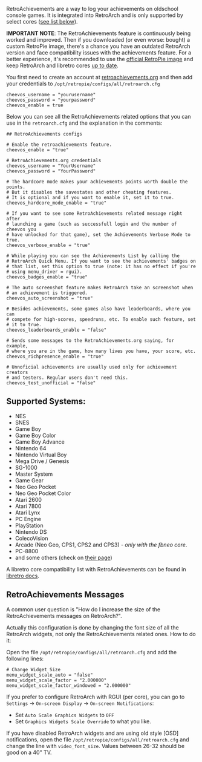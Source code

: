 RetroAchievements are a way to log your achievements on oldschool console games. It is integrated into RetroArch and is only supported by select cores ([see list below](#supported-systems)).

**IMPORTANT NOTE**: The RetroAchievements feature is continuously being worked and improved. Then if you downloaded (or even worse: bought) a custom RetroPie image, there's a chance you have an outdated RetroArch version and face compatibility issues with the achievements feature. For a better experience, it's recommended to use the [official RetroPie image](https://retropie.org.uk/download/) and keep RetroArch and libretro cores [up to date](https://retropie.org.uk/docs/Updating-RetroPie/#updatinginstalling-individual-packages).

You first need to create an account at [retroachievements.org](https://retroachievements.org/) and then add your credentials to `/opt/retropie/configs/all/retroarch.cfg`

```
cheevos_username = "yourusername"
cheevos_password = "yourpassword"
cheevos_enable = true
```

Below you can see all the RetroAchievements related options that you can use in the `retroarch.cfg` and the explanation in the comments:

```
## RetroAchievements configs

# Enable the retroachievements feature.
cheevos_enable = "true"

# RetroAchievements.org credentials
cheevos_username = "YourUsername"
cheevos_password = "YourPassword"

# The hardcore mode makes your achievements points worth double the points.
# But it disables the savestates and other cheating features.
# It is optional and if you want to enable it, set it to true.
cheevos_hardcore_mode_enable = "true"

# If you want to see some RetroAchievements related message right after
# launching a game (such as successfull login and the number of cheevos you
# have unlocked for that game), set the Achievements Verbose Mode to true.
cheevos_verbose_enable = "true"

# While playing you can see the Achievements List by calling the
# RetroArch Quick Menu. If you want to see the achievements' badges on
# that list, set this option to true (note: it has no effect if you're
# using menu_driver = rgui).
cheevos_badges_enable = "true"

# The auto screenshot feature makes RetroArch take an screenshot when
# an achievement is triggered.
cheevos_auto_screenshot = "true"

# Besides achievements, some games also have leaderboards, where you can
# compete for high-scores, speedruns, etc. To enable such feature, set 
# it to true.
cheevos_leaderboards_enable = "false"

# Sends some messages to the RetroAchievements.org saying, for example,
# where you are in the game, how many lives you have, your score, etc.
cheevos_richpresence_enable = "true"

# Unnoficial achievements are usually used only for achievement creators
# and testers. Regular users don't need this.
cheevos_test_unofficial = "false"
```


## Supported Systems:

* NES
* SNES
* Game Boy
* Game Boy Color
* Game Boy Advance
* Nintendo 64
* Nintendo Virtual Boy
* Mega Drive / Genesis
* SG-1000
* Master System
* Game Gear
* Neo Geo Pocket
* Neo Geo Pocket Color
* Atari 2600
* Atari 7800
* Atari Lynx
* PC Engine
* PlayStation
* Nintendo DS
* ColecoVision
* Arcade (Neo Geo, CPS1, CPS2 and CPS3) - *only with the fbneo core*.
* PC-8800
* and some others (check on [their page](https://retroachievements.org))

A libretro core compatibility list with RetroAchievements can be found in [libretro docs](https://docs.libretro.com/guides/retroachievements/).


## RetroAchievements Messages

A common user question is "How do I increase the size of the RetroAchievements messages on RetroArch?".

Actually this configuration is done by changing the font size of all the RetroArch widgets, not only the RetroAchievements related ones. How to do it:

Open the file `/opt/retropie/configs/all/retroarch.cfg` and add the following lines:
```
# Change Widget Size
menu_widget_scale_auto = "false"
menu_widget_scale_factor = "2.000000"
menu_widget_scale_factor_windowed = "2.000000"
```

If you prefer to configure RetroArch with RGUI (per core), you can go to `Settings` -> `On-screen Display` -> `On-screen Notifications`:
* Set `Auto Scale Graphics Widgets` to `OFF`
* Set `Graphics Widgets Scale Override` to what you like.

If you have disabled RetroArch widgets and are using old style [OSD] notifications, open the file `/opt/retropie/configs/all/retroarch.cfg` and change the line with `video_font_size`. Values between 26-32 should be good on a 40" TV.
